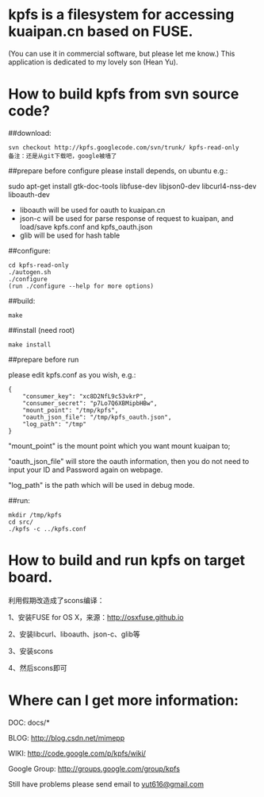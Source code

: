 kpfs is a filesystem for accessing kuaipan.cn based on FUSE.
===================
(You can use it in commercial software, but please let me know.)
This application is dedicated to my lovely son (Hean Yu).

How to build kpfs from svn source code?
===================
##download:

	svn checkout http://kpfs.googlecode.com/svn/trunk/ kpfs-read-only
	备注：还是从git下载吧，google被墙了

##prepare before configure
  please install depends, on ubuntu e.g.:
  
  sudo apt-get install gtk-doc-tools libfuse-dev libjson0-dev libcurl4-nss-dev liboauth-dev

  - liboauth will be used for oauth to kuaipan.cn
  - json-c will be used for parse response of request to kuaipan, and load/save kpfs.conf and kpfs_oauth.json
  - glib will be used for hash table

##configure:

    cd kpfs-read-only
    ./autogen.sh
    ./configure
    (run ./configure --help for more options)

##build:
    
    make

##install (need root)

	make install

##prepare before run
  
  please edit kpfs.conf as you wish, e.g.:
  	
    {
        "consumer_key": "xc8D2NfL9c53vkrP",
        "consumer_secret": "p7Lo7Q6XBMipbHBw",
        "mount_point": "/tmp/kpfs",
        "oauth_json_file": "/tmp/kpfs_oauth.json",
        "log_path": "/tmp"
    }
  
  "mount_point" is the mount point which you want mount kuaipan to;
  
  "oauth_json_file" will store the oauth information, then you do not need to input your ID and Password again on webpage.
  
  "log_path" is the path which will be used in debug mode.

##run:

	mkdir /tmp/kpfs
	cd src/
	./kpfs -c ../kpfs.conf

How to build and run kpfs on target board.
=========================================
利用假期改造成了scons编译：

1、安装FUSE for OS X，来源：http://osxfuse.github.io

2、安装libcurl、liboauth、json-c、glib等

3、安装scons

4、然后scons即可

Where can I get more information:
=========================================
DOC:  docs/* 

BLOG: http://blog.csdn.net/mimepp

WIKI: http://code.google.com/p/kpfs/wiki/

Google Group: http://groups.google.com/group/kpfs

Still have problems please send email to yut616@gmail.com
